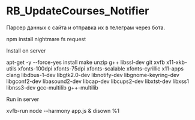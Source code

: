 # RB_UpdateCourses_Notifier

Парсер данных с сайта и отправка их в телеграм через бота.


npm install nightmare fs request

Install on server

apt-get -y --force-yes install make unzip g++ libssl-dev git xvfb x11-xkb-utils xfonts-100dpi xfonts-75dpi xfonts-scalable xfonts-cyrillic x11-apps clang libdbus-1-dev libgtk2.0-dev libnotify-dev libgnome-keyring-dev libgconf2-dev libasound2-dev libcap-dev libcups2-dev libxtst-dev libxss1 libnss3-dev gcc-multilib g++-multilib

Run in server

xvfb-run node --harmony app.js & disown %1
